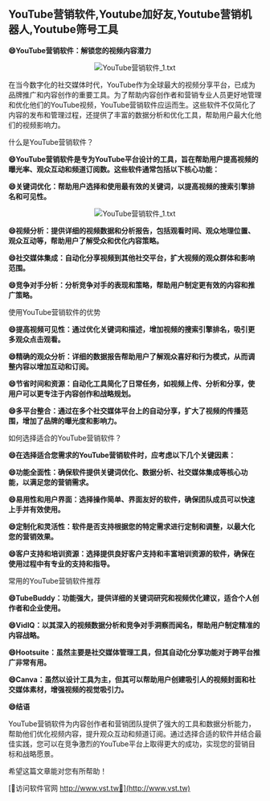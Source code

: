 ## **YouTube营销软件,Youtube加好友,Youtube营销机器人,Youtube筛号工具**

**😄YouTube营销软件：解锁您的视频内容潜力**

 <center><img src="https://vst.tw/MP4/tuiguang/png/1.png" alt="YouTube营销软件_1.txt"></center>

在当今数字化的社交媒体时代，YouTube作为全球最大的视频分享平台，已成为品牌推广和内容创作的重要工具。为了帮助内容创作者和营销专业人员更好地管理和优化他们的YouTube视频，YouTube营销软件应运而生。这些软件不仅简化了内容的发布和管理过程，还提供了丰富的数据分析和优化工具，帮助用户最大化他们的视频影响力。

什么是YouTube营销软件？

**😄YouTube营销软件是专为YouTube平台设计的工具，旨在帮助用户提高视频的曝光率、观众互动和频道订阅数。这些软件通常包括以下核心功能：**

**😄关键词优化：帮助用户选择和使用最有效的关键词，以提高视频的搜索引擎排名和可见性。**

 <center><img src="https://vst.tw/MP4/tuiguang/png/5.png" alt="YouTube营销软件_1.txt"></center>

**😄视频分析：提供详细的视频数据和分析报告，包括观看时间、观众地理位置、观众互动等，帮助用户了解受众和优化内容策略。**

**😄社交媒体集成：自动化分享视频到其他社交平台，扩大视频的观众群体和影响范围。**

**😄竞争对手分析：分析竞争对手的表现和策略，帮助用户制定更有效的内容和推广策略。**

使用YouTube营销软件的优势

**😄提高视频可见性：通过优化关键词和描述，增加视频的搜索引擎排名，吸引更多观众点击观看。**

**😄精确的观众分析：详细的数据报告帮助用户了解观众喜好和行为模式，从而调整内容以增加互动和订阅。**

**😄节省时间和资源：自动化工具简化了日常任务，如视频上传、分析和分享，使用户可以更专注于内容创作和战略规划。**

**😄多平台整合：通过在多个社交媒体平台上的自动分享，扩大了视频的传播范围，增加了品牌的曝光度和影响力。**

如何选择适合的YouTube营销软件？

**😄在选择适合您需求的YouTube营销软件时，应考虑以下几个关键因素：**

**😄功能全面性：确保软件提供关键词优化、数据分析、社交媒体集成等核心功能，以满足您的营销需求。**

**😄易用性和用户界面：选择操作简单、界面友好的软件，确保团队成员可以快速上手并有效使用。**

**😄定制化和灵活性：软件是否支持根据您的特定需求进行定制和调整，以最大化您的营销效果。**

**😄客户支持和培训资源：选择提供良好客户支持和丰富培训资源的软件，确保在使用过程中有专业的支持和指导。**

常用的YouTube营销软件推荐

**😄TubeBuddy：功能强大，提供详细的关键词研究和视频优化建议，适合个人创作者和企业使用。**

**😄VidIQ：以其深入的视频数据分析和竞争对手洞察而闻名，帮助用户制定精准的内容战略。**

**😄Hootsuite：虽然主要是社交媒体管理工具，但其自动化分享功能对于跨平台推广非常有用。**

**😄Canva：虽然以设计工具为主，但其可以帮助用户创建吸引人的视频封面和社交媒体素材，增强视频的视觉吸引力。**

**😄结语**

YouTube营销软件为内容创作者和营销团队提供了强大的工具和数据分析能力，帮助他们优化视频内容，提升观众互动和频道订阅。通过选择合适的软件并结合最佳实践，您可以在竞争激烈的YouTube平台上取得更大的成功，实现您的营销目标和战略愿景。

希望这篇文章能对您有所帮助！


[👻访问软件官网 http://www.vst.tw👻](http://www.vst.tw)
